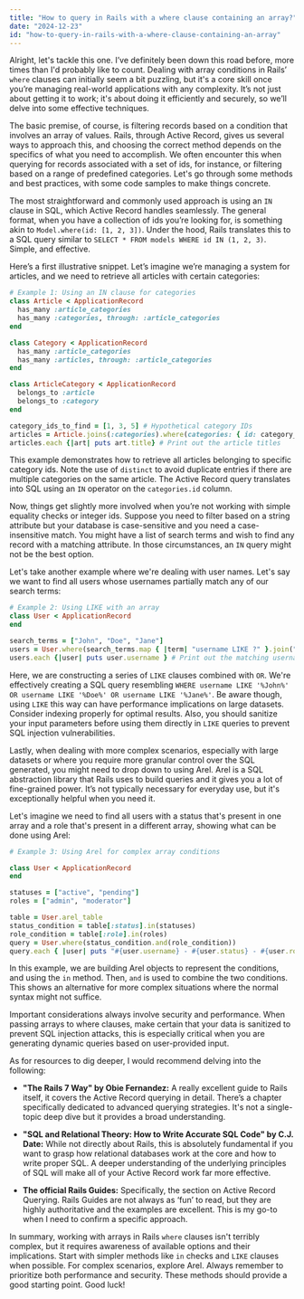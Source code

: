 ```yaml
---
title: "How to query in Rails with a where clause containing an array?"
date: "2024-12-23"
id: "how-to-query-in-rails-with-a-where-clause-containing-an-array"
---
```


Alright, let's tackle this one. I’ve definitely been down this road before, more times than I'd probably like to count. Dealing with array conditions in Rails’ `where` clauses can initially seem a bit puzzling, but it's a core skill once you’re managing real-world applications with any complexity. It’s not just about getting it to work; it's about doing it efficiently and securely, so we’ll delve into some effective techniques.

The basic premise, of course, is filtering records based on a condition that involves an array of values. Rails, through Active Record, gives us several ways to approach this, and choosing the correct method depends on the specifics of what you need to accomplish. We often encounter this when querying for records associated with a set of ids, for instance, or filtering based on a range of predefined categories. Let's go through some methods and best practices, with some code samples to make things concrete.

The most straightforward and commonly used approach is using an `IN` clause in SQL, which Active Record handles seamlessly. The general format, when you have a collection of ids you’re looking for, is something akin to `Model.where(id: [1, 2, 3])`. Under the hood, Rails translates this to a SQL query similar to `SELECT * FROM models WHERE id IN (1, 2, 3)`. Simple, and effective.

Here’s a first illustrative snippet. Let’s imagine we’re managing a system for articles, and we need to retrieve all articles with certain categories:

```ruby
# Example 1: Using an IN clause for categories
class Article < ApplicationRecord
  has_many :article_categories
  has_many :categories, through: :article_categories
end

class Category < ApplicationRecord
  has_many :article_categories
  has_many :articles, through: :article_categories
end

class ArticleCategory < ApplicationRecord
  belongs_to :article
  belongs_to :category
end

category_ids_to_find = [1, 3, 5] # Hypothetical category IDs
articles = Article.joins(:categories).where(categories: { id: category_ids_to_find }).distinct
articles.each {|art| puts art.title} # Print out the article titles
```
This example demonstrates how to retrieve all articles belonging to specific category ids. Note the use of `distinct` to avoid duplicate entries if there are multiple categories on the same article. The Active Record query translates into SQL using an `IN` operator on the `categories.id` column.

Now, things get slightly more involved when you’re not working with simple equality checks or integer ids. Suppose you need to filter based on a string attribute but your database is case-sensitive and you need a case-insensitive match. You might have a list of search terms and wish to find any record with a matching attribute. In those circumstances, an `IN` query might not be the best option.

Let's take another example where we're dealing with user names. Let's say we want to find all users whose usernames partially match any of our search terms:

```ruby
# Example 2: Using LIKE with an array
class User < ApplicationRecord
end

search_terms = ["John", "Doe", "Jane"]
users = User.where(search_terms.map { |term| "username LIKE ?" }.join(" OR "), *search_terms.map { |term| "%#{term}%" })
users.each {|user| puts user.username } # Print out the matching usernames

```

Here, we are constructing a series of `LIKE` clauses combined with `OR`. We're effectively creating a SQL query resembling `WHERE username LIKE '%John%' OR username LIKE '%Doe%' OR username LIKE '%Jane%'`. Be aware though, using `LIKE` this way can have performance implications on large datasets. Consider indexing properly for optimal results. Also, you should sanitize your input parameters before using them directly in `LIKE` queries to prevent SQL injection vulnerabilities.

Lastly, when dealing with more complex scenarios, especially with large datasets or where you require more granular control over the SQL generated, you might need to drop down to using Arel. Arel is a SQL abstraction library that Rails uses to build queries and it gives you a lot of fine-grained power. It’s not typically necessary for everyday use, but it's exceptionally helpful when you need it.

Let's imagine we need to find all users with a status that's present in one array and a role that's present in a different array, showing what can be done using Arel:

```ruby
# Example 3: Using Arel for complex array conditions

class User < ApplicationRecord
end

statuses = ["active", "pending"]
roles = ["admin", "moderator"]

table = User.arel_table
status_condition = table[:status].in(statuses)
role_condition = table[:role].in(roles)
query = User.where(status_condition.and(role_condition))
query.each { |user| puts "#{user.username} - #{user.status} - #{user.role}" } # Print user info

```

In this example, we are building Arel objects to represent the conditions, and using the `in` method. Then, `and` is used to combine the two conditions. This shows an alternative for more complex situations where the normal syntax might not suffice.

Important considerations always involve security and performance. When passing arrays to where clauses, make certain that your data is sanitized to prevent SQL injection attacks, this is especially critical when you are generating dynamic queries based on user-provided input.

As for resources to dig deeper, I would recommend delving into the following:

*   **"The Rails 7 Way" by Obie Fernandez:** A really excellent guide to Rails itself, it covers the Active Record querying in detail. There’s a chapter specifically dedicated to advanced querying strategies. It's not a single-topic deep dive but it provides a broad understanding.

*   **"SQL and Relational Theory: How to Write Accurate SQL Code" by C.J. Date:** While not directly about Rails, this is absolutely fundamental if you want to grasp how relational databases work at the core and how to write proper SQL. A deeper understanding of the underlying principles of SQL will make all of your Active Record work far more effective.

*   **The official Rails Guides:** Specifically, the section on Active Record Querying. Rails Guides are not always as ‘fun’ to read, but they are highly authoritative and the examples are excellent. This is my go-to when I need to confirm a specific approach.

In summary, working with arrays in Rails `where` clauses isn't terribly complex, but it requires awareness of available options and their implications. Start with simpler methods like `in` checks and `LIKE` clauses when possible. For complex scenarios, explore Arel. Always remember to prioritize both performance and security. These methods should provide a good starting point. Good luck!
